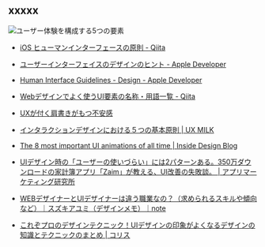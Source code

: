 
## xxxxx


![ユーザー体験を構成する5つの要素](https://yasuhisa.com/content/images/wordpress/2019/02/5layers.png "ユーザー体験を構成する5つの要素")


* [iOS ヒューマンインターフェースの原則 - Qiita](https://qiita.com/usagimaru/items/9b55daa4d88b0bb98f38)
* [ユーザーインターフェイスのデザインのヒント - Apple Developer](https://developer.apple.com/jp/design/tips/)
* [Human Interface Guidelines - Design - Apple Developer](https://developer.apple.com/design/human-interface-guidelines/)

* [Webデザインでよく使うUI要素の名称・用語一覧 - Qiita](https://qiita.com/shiraishiwataru/items/7728ffbc4dc390c92b06)
* [UXが付く肩書きがもつ不安感](https://yasuhisa.com/could/article/uxdesign-as-a-job/)
* [インタラクションデザインにおける５つの基本原則 | UX MILK](https://uxmilk.jp/76191)
* [The 8 most important UI animations of all time | Inside Design Blog](https://www.invisionapp.com/inside-design/the-8-most-important-ui-animations-of-all-time/)
* [UIデザイン時の「ユーザーの使いづらい」には2パターンある。350万ダウンロードの家計簿アプリ「Zaim」が教える、UI改善の失敗談。 | アプリマーケティング研究所](https://appmarketinglabo.net/zaim-ui/)
* [WEBデザイナーとUIデザイナーは違う職業なの？（求められるスキルや傾向など）｜スズキアユミ（デザインメモ）｜note](https://note.com/designmemo/n/n8ead200cd1b8)
* [これぞプロのデザインテクニック！UIデザインの印象がよくなるデザインの知識とテクニックのまとめ | コリス](https://coliss.com/articles/build-websites/operation/design/cheat-codes-for-designing-user-interfaces.html)



<br>
<br>
<br>
<br>
